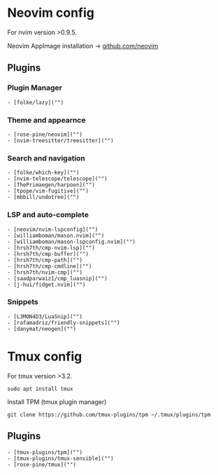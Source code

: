 # Neovim config

For nvim version >0.9.5.

Neovim AppImage installation -> [github.com/neovim](https://github.com/neovim/neovim/blob/master/INSTALL.md#appimage-universal-linux-package)

## Plugins

### Plugin Manager
    - [folke/lazy]("")

### Theme and appearnce
    - [rose-pine/neovim]("")
    - [nvim-treesitter/treesitter]("")

### Search and navigation
    - [folke/which-key]("")
    - [nvim-telescope/telescope]("")
    - [ThePrimaegen/harpoon]("")
    - [tpope/vim-fugitive]("")
    - [mbbill/undotree]("")

### LSP and auto-complete
    - [neovim/nvim-lspconfig]("")
    - [williamboman/mason.nvim]("")
    - [williamboman/mason-lspconfig.nvim]("")
    - [hrsh7th/cmp-nvim-lsp]("")
    - [hrsh7th/cmp-buffer]("")
    - [hrsh7th/cmp-path]("")
    - [hrsh7th/cmp-cmdline]("")
    - [hrsh7th/nvim-cmp]("")
    - [saadparwaiz1/cmp_luasnip]("")
    - [j-hui/fidget.nvim]("")

### Snippets
    - [L3MON4D3/LuaSnip]("")
    - [rafamadriz/friendly-snippets]("")
    - [danymat/neogen]("")


# Tmux config

For tmux version >3.2.

```
sudo apt install tmux
```

Install TPM (tmux plugin manager)
```
git clone https://github.com/tmux-plugins/tpm ~/.tmux/plugins/tpm
```

## Plugins
    - [tmux-plugins/tpm]("")
    - [tmux-plugins/tmux-sensible]("")
    - [rose-pine/tmux]("")

